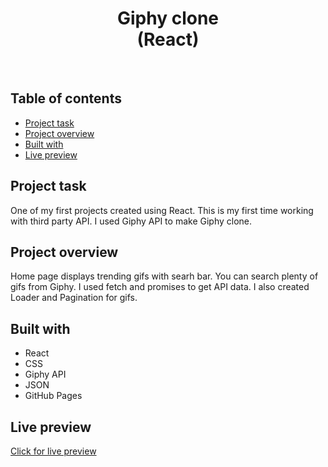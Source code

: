 <h1 align="center">
  Giphy clone <br/> 
  (React)
</h1>
<br>

## Table of contents

- [Project task](#project-task)
- [Project overview](#project-overview)
- [Built with](#built-with)
- [Live preview](#live-preview)

## Project task

One of my first projects created using React. This is my first time working with third party API. I used Giphy API to make Giphy clone.

## Project overview

Home page displays trending gifs with searh bar. You can search plenty of gifs from Giphy. I used fetch and promises to get API data. I also created Loader and Pagination for gifs.

## Built with

- React
- CSS
- Giphy API
- JSON
- GitHub Pages

## Live preview

[Click for live preview](https://jeko10.github.io/Giphy-clone/)
